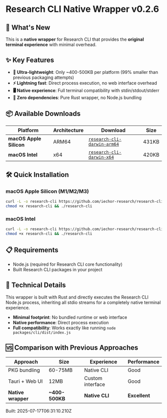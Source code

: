# Research CLI Native Wrapper v0.2.6

## 🎯 What's New

This is a **native wrapper** for Research CLI that provides the **original terminal experience** with minimal overhead.

## ✨ Key Features

- **🚀 Ultra-lightweight**: Only ~400-500KB per platform (99% smaller than previous packaging attempts)
- **⚡ Lightning fast**: Direct process execution, no web interface overhead  
- **🖥️ Native experience**: Full terminal compatibility with stdin/stdout/stderr
- **🔧 Zero dependencies**: Pure Rust wrapper, no Node.js bundling

## 📦 Available Downloads

| Platform | Architecture | Download | Size |
|----------|-------------|----------|------|
| **macOS Apple Silicon** | ARM64 | [`research-cli-darwin-arm64`](https://github.com/iechor-research/research-cli/releases/download/v0.2.6-native/research-cli-darwin-arm64) | 431KB |
| **macOS Intel** | x64 | [`research-cli-darwin-x64`](https://github.com/iechor-research/research-cli/releases/download/v0.2.6-native/research-cli-darwin-x64) | 420KB |

## 🛠️ Quick Installation

### macOS Apple Silicon (M1/M2/M3)
```bash
curl -L -o research-cli https://github.com/iechor-research/research-cli/releases/download/v0.2.6-native/research-cli-darwin-arm64
chmod +x research-cli && ./research-cli
```

### macOS Intel
```bash
curl -L -o research-cli https://github.com/iechor-research/research-cli/releases/download/v0.2.6-native/research-cli-darwin-x64
chmod +x research-cli && ./research-cli
```

## 📋 Requirements

- Node.js (required for Research CLI core functionality)
- Built Research CLI packages in your project

## 🔧 Technical Details

This wrapper is built with Rust and directly executes the Research CLI Node.js process, inheriting all stdio streams for a completely native terminal experience.

- **Minimal footprint**: No bundled runtime or web interface
- **Native performance**: Direct process execution
- **Full compatibility**: Works exactly like running `node packages/cli/dist/index.js`

## 🆚 Comparison with Previous Approaches

| Approach | Size | Experience | Performance |
|----------|------|------------|-------------|
| PKG bundling | 60-75MB | Native CLI | Good |
| Tauri + Web UI | 12MB | Custom interface | Good |
| **Native wrapper** | **~400-500KB** | **Native CLI** | **Excellent** |

Built: 2025-07-17T06:31:10.210Z